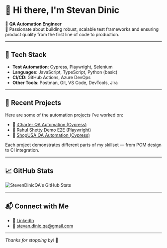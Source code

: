 # 👋 Hi there, I'm Stevan Dinic

🎯 **QA Automation Engineer**  
🔬 Passionate about building robust, scalable test frameworks and ensuring product quality from the first line of code to production.

---

## 🧰 Tech Stack

- **Test Automation**: Cypress, Playwright, Selenium  
- **Languages**: JavaScript, TypeScript, Python (basic)  
- **CI/CD**: GitHub Actions, Azure DevOps  
- **Other Tools**: Postman, Git, VS Code, DevTools, Jira  

---

## 🧪 Recent Projects

Here are some of the automation projects I’ve worked on:

- 🔗 [iCharter QA Automation (Cypress)](https://github.com/StevenDinicQA/iCharter)  
- 🔗 [Rahul Shetty Demo E2E (Playwright)](https://github.com/StevenDinicQA/RahulShettyDemoPlaywright)  
- 🔗 [ShopUSA QA Automation (Cypress)](https://github.com/StevenDinicQA/ShopUSA)  

Each project demonstrates different parts of my skillset — from POM design to CI integration.

---

## 📈 GitHub Stats

![StevenDinicQA's GitHub Stats](https://github-readme-stats.vercel.app/api?username=StevenDinicQA&show_icons=true&theme=github_dark&hide=stars&count_private=true)

---

## 📬 Connect with Me

- 💼 [LinkedIn](https://www.linkedin.com/in/stevan-dinic-qa)  
- 📧 stevan.dinic.qa@gmail.com

---

_Thanks for stopping by!_ 🚀
